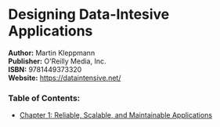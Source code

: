 # Designing Data-Intesive Applications

**Author:** Martin Kleppmann  
**Publisher:** O'Reilly Media, Inc.  
**ISBN:** 9781449373320  
**Website:** https://dataintensive.net/  

### Table of Contents:
- [Chapter 1: Reliable, Scalable, and Maintainable Applications](chapter_1.md)
